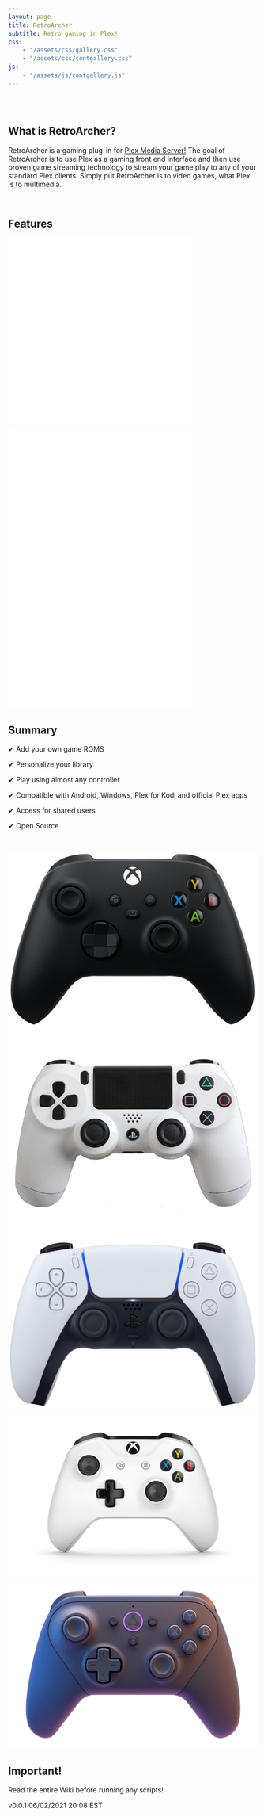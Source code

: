 ```yaml
---
layout: page
title: RetroArcher
subtitle: Retro gaming in Plex!
css:
    - "/assets/css/gallery.css"
    - "/assets/css/contgallery.css"
js: 
    - "/assets/js/contgallery.js"
---
```

<pre>


</pre>
## What is RetroArcher? <a name="about"></a>

RetroArcher is a gaming plug-in for [Plex Media Server!](www.plex.tv) The goal of RetroArcher is to use Plex as a gaming front end interface and then use proven game streaming technology to stream your game play to any of your standard Plex clients. Simply put RetroArcher is to video games, what Plex is to multimedia.
<pre>

</pre>

## Features <a name="features"></a>

<div class="gallery">
  <div class="item"><img src="/assets/img/systems/dreamcast.png"></div>
  <div class="item"><img src="/assets/img/systems/gc.png"></div>
  <div class="item"><img src="/assets/img/systems/genesis.png"></div>
  <div class="item"><img src="/assets/img/systems/n64.png"></div>
  <div class="item"><img src="/assets/img/systems/ps2.png"></div>
</div>
<div class="summary">
<body>

## Summary <a name="summary"></a>

✔ Add your own game ROMS  
  
✔ Personalize your library  
  
✔ Play using almost any controller  
  
✔ Compatible with Android, Windows, Plex for Kodi and official Plex apps  
  
✔ Access for shared users  
  
✔ Open Source  
  
</body>
</div>
<pre>

</pre>

<div class="conts">
		<div class="cont active">
			<img src="assets\img\controllers\xboxseriesx.png">
		</div>
		<div class="cont next">
			<img src="assets\img\controllers\ps4.png">
		</div>
		<div class="cont">
			<img src="assets\img\controllers\ps5.png">
		</div>
		<div class="cont">
			<img src="assets\img\controllers\xboxone.png">
		</div>
		<div class="cont prev">
			<img src="assets\img\controllers\luna.png">
    </div>
		<div class="button-container">
			<div class="button"><i class="fas fa-angle-left"></i></div>
			<div class="button"><i class="fas fa-angle-right"></i></div>
		</div>
</div>

## Important! <a name="licence"></a>
Read the entire Wiki before running any scripts!

v0.0.1 06/02/2021 20:08 EST